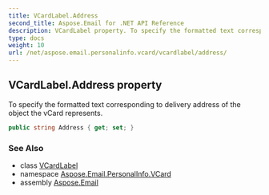 ```yaml
---
title: VCardLabel.Address
second_title: Aspose.Email for .NET API Reference
description: VCardLabel property. To specify the formatted text corresponding to delivery address of the object the vCard represents
type: docs
weight: 10
url: /net/aspose.email.personalinfo.vcard/vcardlabel/address/
---
```

## VCardLabel.Address property

To specify the formatted text corresponding to delivery address of the object the vCard represents.

```csharp
public string Address { get; set; }
```

### See Also

* class [VCardLabel](../)
* namespace [Aspose.Email.PersonalInfo.VCard](../../vcardlabel/)
* assembly [Aspose.Email](../../../)


